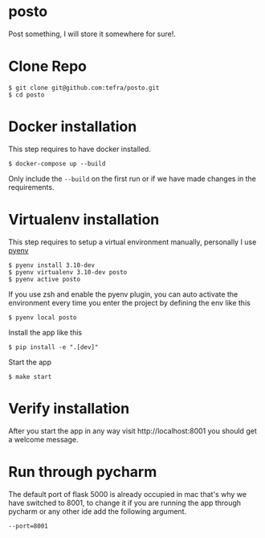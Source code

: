 # posto

Post something, I will store it somewhere for sure!.

# Clone Repo

```console
$ git clone git@github.com:tefra/posto.git
$ cd posto
```

# Docker installation

This step requires to have docker installed.

```console
$ docker-compose up --build
```

Only include the `--build` on the first run or if we have made changes in the requirements.

# Virtualenv installation

This step requires to setup a virtual environment manually, personally I use [pyenv](https://github.com/pyenv/pyenv-installer)

```console
$ pyenv install 3.10-dev
$ pyenv virtualenv 3.10-dev posto
$ pyenv active posto
```

If you use zsh and enable the pyenv plugin, you can auto activate the environment every time you enter the project by defining the env like this

```console
$ pyenv local posto
```

Install the app like this

```console
$ pip install -e ".[dev]"
```

Start the app

```console
$ make start
```

# Verify installation

After you start the app in any way visit http://localhost:8001 you should get a welcome message.

# Run through pycharm

The default port of flask 5000 is already occupied in mac that's why we have switched to 8001, to
change it if you are running the app through pycharm or any other ide add the following argument.

```console
--port=8001
```
